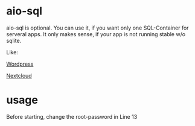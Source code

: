 # aio-sql

aio-sql is optional. You can use it, if you want only one SQL-Container for serveral apps.
It only makes sense, if your app is not running stable w/o sqlite.

Like:

[Wordpress](https://github.com/kangaroo72/home-lab/tree/main/wordpress)

[Nextcloud](https://github.com/kangaroo72/home-lab/tree/main/nextcloud)

# usage

Before starting, change the root-password in Line 13
